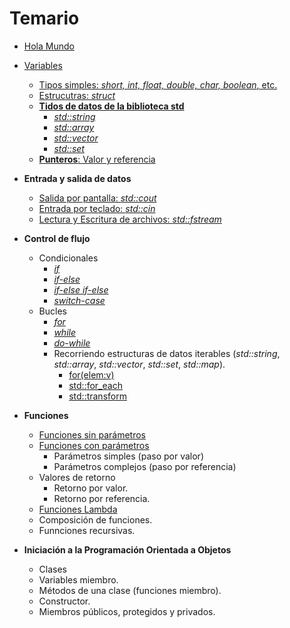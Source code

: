 # Temario

* [Hola Mundo](./temario/holamundo/README.md)
* [Variables](./temario/variables/README.md)
  * [Tipos simples: _short, int, float, double, char, boolean_, etc.](./temario/variables/tipossimples.md)
  * [Estrucutras: _struct_](./temario/variables/estructuras.md)
  * **[Tidos de datos de la biblioteca std](./temario/datosstd/README.md)**
    * [_std::string_](./temario/datosstd/string.md)
    * [_std::array_](./temario/datosstd/array.md)
    * [_std::vector_](./temario/datosstd/vector.md)
    * [_std::set_](./temario/datosstd/set.md)
  * [**Punteros**: Valor y referencia](./temario/punteros.md/)

* **Entrada y salida de datos**
  * [Salida por pantalla: _std::cout_](./temario/inout/cincout.md)
  * [Entrada por teclado: _std::cin_](./temario/inout/cincout.md)
  * [Lectura y Escritura de archivos: _std::fstream_](./temario/inout/fstream.md)
* **Control de flujo**
  * Condicionales
    * [_if_](./temario/flujo/ifelse.md)
    * [_if-else_](./temario/flujo/ifelse.md)
    * [_if-else if-else_](./temario/flujo/ifelse.md)
    * [_switch-case_](./temario/flujo/switch.md)
  * Bucles
    * [_for_](./temario/flujo/for.md)
    * [_while_](./temario/flujo/while.md)
    * [_do-while_](./temario/flujo/dowhile.md)
    * Recorriendo estructuras de datos iterables (_std::string_, _std::array_, _std::vector_, _std::set_, _std::map_).
      * [for(elem:v)](./temario/flujo/forelem.md)
      * [std::for_each](./temario/flujo/foreach.md)
      * [std::transform](./temario/flujo/transform.md)
* **Funciones**

  * [Funciones sin parámetros](./temario/funciones/sinparams.md)
  * [Funciones con parámetros](./temario/funciones/conparams.md)
    * Parámetros simples (paso por valor)
    * Parámetros complejos (paso por referencia)
  * Valores de retorno
    * Retorno por valor.
    * Retorno por referencia.
  * [Funciones Lambda](./temario/funciones/lambda.md)
  * Composición de funciones.
  * Funnciones recursivas.

* **Iniciación a la Programación Orientada a Objetos**
  * Clases
  * Variables miembro.
  * Métodos de una clase (funciones miembro).
  * Constructor.
  * Miembros públicos, protegidos y privados.
